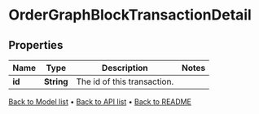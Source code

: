 

# OrderGraphBlockTransactionDetail


## Properties

| Name | Type | Description | Notes |
|------------ | ------------- | ------------- | -------------|
|**id** | **String** | The id of this transaction. |  |



[Back to Model list](../README.md#documentation-for-models) &#8226; [Back to API list](../README.md#documentation-for-api-endpoints) &#8226; [Back to README](../README.md)


